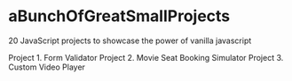 # aBunchOfGreatSmallProjects

20 JavaScript projects to showcase the power of vanilla javascript

Project 1. Form Validator
Project 2. Movie Seat Booking Simulator
Project 3. Custom Video Player
